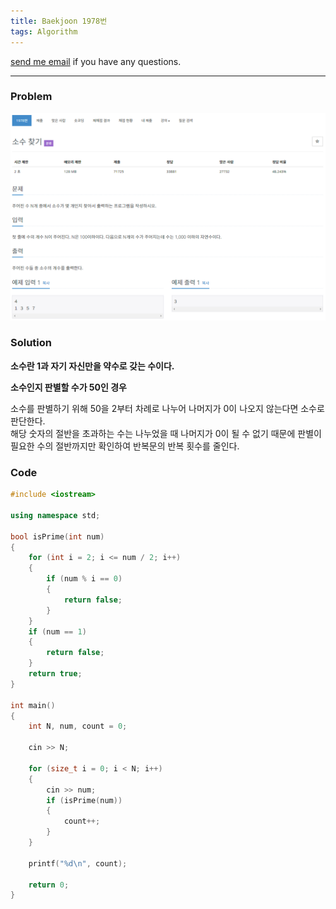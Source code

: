 ```yaml
---
title: Baekjoon 1978번
tags: Algorithm
---
```


[send me email](mailto:jewel7492@gmail.com) if you have any questions.

<!--more-->

---
### Problem  
   
![그림1](/assets/Baekjoon/1978/1.PNG)  


### Solution

**소수란 1과 자기 자신만을 약수로 갖는 수이다.**  

**소수인지 판별할 수가 50인 경우**  

소수를 판별하기 위해 50을 2부터 차례로 나누어 나머지가 0이 나오지 않는다면 소수로 판단한다.  
해당 숫자의 절반을 초과하는 수는 나누었을 때 나머지가 0이 될 수 없기 때문에 판별이 필요한 수의 절반까지만 확인하여 반복문의 반복 횟수를 줄인다.  

### Code  
```cpp
#include <iostream>

using namespace std;

bool isPrime(int num)
{
    for (int i = 2; i <= num / 2; i++)
    {
        if (num % i == 0)
        {
            return false;
        }
    }
    if (num == 1)
    {
        return false;
    }
    return true;
}

int main()
{
    int N, num, count = 0;

    cin >> N;

    for (size_t i = 0; i < N; i++)
    {
        cin >> num;
        if (isPrime(num))
        {
            count++;
        }
    }

    printf("%d\n", count);

    return 0;
}
```